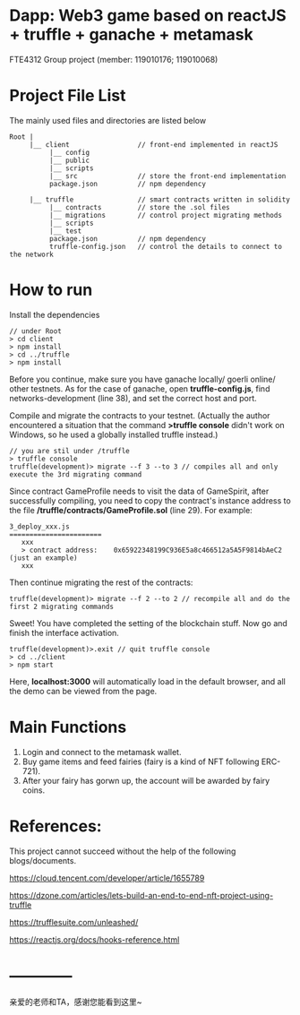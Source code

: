 # Dapp: Web3 game based on reactJS + truffle + ganache + metamask
FTE4312 Group project (member: 119010176; 119010068)


# Project File List

The mainly used files and directories are listed below


    Root |
         |__ client                 // front-end implemented in reactJS
              |__ config            
              |__ public
              |__ scripts
              |__ src               // store the front-end implementation
              package.json          // npm dependency

         |__ truffle                // smart contracts written in solidity
              |__ contracts         // store the .sol files
              |__ migrations        // control project migrating methods
              |__ scripts
              |__ test   
              package.json          // npm dependency
              truffle-config.json   // control the details to connect to the network
          

# How to run

Install the dependencies
    
    // under Root
    > cd client
    > npm install
    > cd ../truffle
    > npm install
    
Before you continue, make sure you have ganache locally/ goerli online/ other testnets.
As for the case of ganache, open __truffle-config.js__, find networks-development (line 38), and set the correct host and port.

Compile and migrate the contracts to your testnet. 
(Actually the author encountered a situation that the command __>truffle console__ didn't work on Windows, 
so he used a globally installed truffle instead.)
    
    // you are stil under /truffle
    > truffle console 
    truffle(development)> migrate --f 3 --to 3 // compiles all and only execute the 3rd migrating command
    
Since contract GameProfile needs to visit the data of GameSpirit, after successfully compiling, 
you need to copy the contract's instance address to the file
__/truffle/contracts/GameProfile.sol__ (line 29). For example:

    3_deploy_xxx.js
    =======================
       xxx
       > contract address:    0x65922348199C936E5a8c466512a5A5F9814bAeC2 (just an example)
       xxx
    
Then continue migrating the rest of the contracts:   
    
    truffle(development)> migrate --f 2 --to 2 // recompile all and do the first 2 migrating commands
    
Sweet! You have completed the setting of the blockchain stuff. Now go and finish the interface activation.

    truffle(development)>.exit // quit truffle console
    > cd ../client
    > npm start
    
Here, __localhost:3000__ will automatically load in the default browser, and all the demo can be viewed from the page.

# Main Functions

1. Login and connect to the metamask wallet.
2. Buy game items and feed fairies (fairy is a kind of NFT following ERC-721).
3. After your fairy has gorwn up, the account will be awarded by fairy coins.


# References:

This project cannot succeed without the help of the following blogs/documents.

https://cloud.tencent.com/developer/article/1655789

https://dzone.com/articles/lets-build-an-end-to-end-nft-project-using-truffle

https://trufflesuite.com/unleashed/

https://reactjs.org/docs/hooks-reference.html

# ————
亲爱的老师和TA，感谢您能看到这里~
